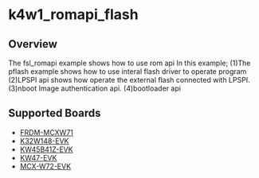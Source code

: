 # k4w1_romapi_flash

## Overview

The fsl_romapi example shows how to use rom api In this example; (1)The pflash
example shows how to use interal flash driver to operate program (2)LPSPI api
shows how operate the external flash connected with LPSPI. (3)nboot Image
authentication api. (4)bootloader api

## Supported Boards
- [FRDM-MCXW71](../../../_boards/frdmmcxw71/driver_examples/fsl_romapi/romapi_flash/example_board_readme.md)
- [K32W148-EVK](../../../_boards/k32w148evk/driver_examples/fsl_romapi/romapi_flash/example_board_readme.md)
- [KW45B41Z-EVK](../../../_boards/kw45b41zevk/driver_examples/fsl_romapi/romapi_flash/example_board_readme.md)
- [KW47-EVK](../../../_boards/kw47evk/driver_examples/fsl_romapi/romapi_flash/example_board_readme.md)
- [MCX-W72-EVK](../../../_boards/mcxw72evk/driver_examples/fsl_romapi/romapi_flash/example_board_readme.md)
